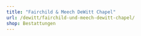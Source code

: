 ```yaml
---
title: "Fairchild & Meech DeWitt Chapel"
url: /dewitt/fairchild-und-meech-dewitt-chapel/
shop: Bestattungen
---
```

